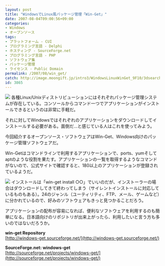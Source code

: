 ```yaml
---
layout: post
title: "WindowsでLinux風パッケージ管理「Win-Get」"
date: 2007-08-04T09:00:56+09:00
categories:
- Windows
- オープンソース
tags: 
- プラットフォーム - CUI
- プログラミング言語 - Delphi
- ホスティング - SourceForge.net
- プログラミング言語 - PHP
- ソフトウェア集
- パッケージ管理
- ライセンス - Public Domain
permalink: /2007/08/win_get/
catch: http://image.moongift.jp/intro3/WindowsLinuxWinGet_9F10/3dsearch11_thumb.png
id: 3865
---
```

[![](http://image.moongift.jp/intro3/WindowsLinuxWinGet_9F10/3dsearch10_thumb.png)](http://image.moongift.jp/intro3/WindowsLinuxWinGet_9F10/3dsearch102.png) 各種Linux/Unixディストリビューションにはそれぞれパッケージ管理システムが存在している。コンソールからコマンド一つでアプリケーションがインストールできるというのは非常に手軽だ。   
  
それに対してWindowsではそれぞれのアプリケーションをダウンロードしてインストールする必要がある。面倒だ…と感じている人はこれを使ってみよう。   
  
今回紹介するオープンソース・ソフトウェアはWin-Get、Windows向けのパッケージ管理ソフトウェアだ。   
  
<!--more-->  
  
Win-Getはコマンドラインで利用するアプリケーションで、ports、yumそしてaptのような役割を果たす。アプリケーションの一覧を取得するようなコマンドがないので、公式サイトで確認すると、180以上のアプリケーションが登録されているようだ。   
  
[![](http://image.moongift.jp/intro3/WindowsLinuxWinGet_9F10/3dsearch11_thumb.png)](http://image.moongift.jp/intro3/WindowsLinuxWinGet_9F10/3dsearch112.png) インストールは「win-get install ○○」でいいのだが、インストーラーの場合はダウンロードしてきて終わってしまう（サイレントインストールに対応しているものもある）。24のジャンル（ユーティリティ、FTP、メール、ゲームなど）に分かれているので、好みのソフトウェアもきっと見つかることだろう。   
  
アプリケーションの配布が容易になれば、便利なソフトウェアを利用するのも簡単になる。日本語向けのリポジトリが出来上がったら、利用したいと言う方も多いのではないだろうか。   
  
**win-get Repository**  
[http://windows-get.sourceforge.net/](http://windows-get.sourceforge.net/)  
  
**SourceForge.net: windows-get**  
[http://sourceforge.net/projects/windows-get/](http://sourceforge.net/projects/windows-get/)